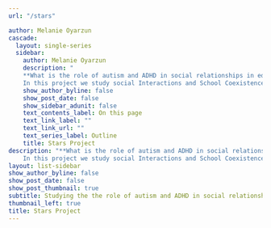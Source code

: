 ```yaml
---
url: "/stars"

author: Melanie Oyarzun 
cascade:
  layout: single-series
  sidebar:
    author: Melanie Oyarzun
    description: "
    **What is the role of autism and ADHD in social relationships in educational contexts?** \n
    In this project we study social Interactions and School Coexistence in Public Elementary Schools’ Neurodiverse Classrooms. \n  "
    show_author_byline: false
    show_post_date: false
    show_sidebar_adunit: false
    text_contents_label: On this page
    text_link_label: ""
    text_link_url: ""
    text_series_label: Outline
    title: Stars Project
description: "**What is the role of autism and ADHD in social relationships in educational contexts?** \n
    In this project we study social Interactions and School Coexistence in Public Elementary Schools’ Neurodiverse Classrooms. \n"
layout: list-sidebar
show_author_byline: false
show_post_date: false
show_post_thumbnail: true
subtitle: Studying the the role of autism and ADHD in social relationships in educational contexts.
thumbnail_left: true
title: Stars Project
---
```





